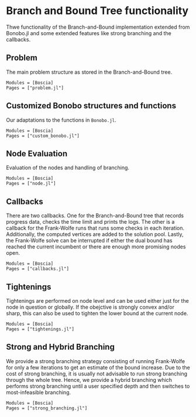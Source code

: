 # Branch and Bound Tree functionality

Thwe functionality of the Branch-and-Bound implementation extended from Bonobo.jl and some extended features like strong branching and the callbacks.

## Problem 
The main problem structure as stored in the Branch-and-Bound tree.

```@autodocs
Modules = [Boscia]
Pages = ["problem.jl"]
```

## Customized Bonobo structures and functions 
Our adaptations to the functions in `Bonobo.jl`. 

```@autodocs
Modules = [Boscia]
Pages = ["custom_bonobo.jl"]
```

## Node Evaluation
Evaluation of the nodes and handling of branching.

```@autodocs
Modules = [Boscia]
Pages = ["node.jl"]
```

## Callbacks
There are two callbacks. 
One for the Branch-and-Bound tree that records progress data, checks the time limit and prints the logs.
The other is a callback for the Frank-Wolfe runs that runs some checks in each iteration. 
Additionally, the computed vertices are added to the solution pool.
Lastly, the Frank-Wolfe solve can be interrupted if either the dual bound has reached the current incumbent or 
there are enough more promising nodes open.

```@autodocs
Modules = [Boscia]
Pages = ["callbacks.jl"]
```

## Tightenings
Tightenings are performed on node level and can be used either just for the node in question or globally.
If the obejctive is strongly convex and/or sharp, this can also be used to tighten the lower bound at the current node. 

```@autodocs
Modules = [Boscia]
Pages = ["tightenings.jl"]
```

## Strong and Hybrid Branching
We provide a strong branching strategy consisting of running Frank-Wolfe for only a few iterations to get an estimate of the bound increase.
Due to the cost of strong branching, it is usually not advisable to run strong branching through the whole tree.
Hence, we provide a hybrid branching which performs strong branching until a user specified depth and then switches to most-infeasible branching. 

```@autodocs
Modules = [Boscia]
Pages = ["strong_branching.jl"]
```